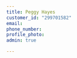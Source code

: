 ```yaml
---
title: Peggy Hayes
customer_id: "299701582"
email: 
phone_number: 
profile_photo: 
admin: true

---
```

